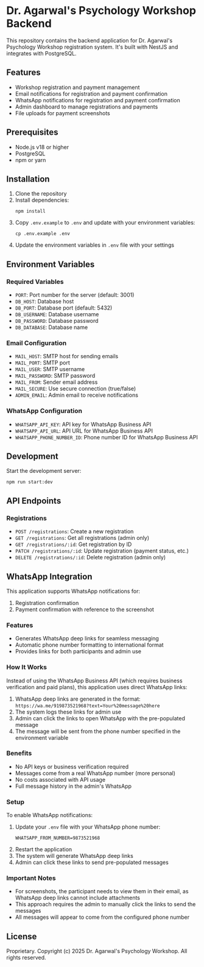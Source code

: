 # Dr. Agarwal's Psychology Workshop Backend

This repository contains the backend application for Dr. Agarwal's Psychology Workshop registration system. It's built with NestJS and integrates with PostgreSQL.

## Features

- Workshop registration and payment management
- Email notifications for registration and payment confirmation
- WhatsApp notifications for registration and payment confirmation
- Admin dashboard to manage registrations and payments
- File uploads for payment screenshots

## Prerequisites

- Node.js v18 or higher
- PostgreSQL
- npm or yarn

## Installation

1. Clone the repository
2. Install dependencies:
   ```
   npm install
   ```
3. Copy `.env.example` to `.env` and update with your environment variables:
   ```
   cp .env.example .env
   ```
4. Update the environment variables in `.env` file with your settings

## Environment Variables

### Required Variables
- `PORT`: Port number for the server (default: 3001)
- `DB_HOST`: Database host
- `DB_PORT`: Database port (default: 5432)
- `DB_USERNAME`: Database username
- `DB_PASSWORD`: Database password
- `DB_DATABASE`: Database name

### Email Configuration
- `MAIL_HOST`: SMTP host for sending emails
- `MAIL_PORT`: SMTP port
- `MAIL_USER`: SMTP username
- `MAIL_PASSWORD`: SMTP password
- `MAIL_FROM`: Sender email address
- `MAIL_SECURE`: Use secure connection (true/false)
- `ADMIN_EMAIL`: Admin email to receive notifications

### WhatsApp Configuration
- `WHATSAPP_API_KEY`: API key for WhatsApp Business API
- `WHATSAPP_API_URL`: API URL for WhatsApp Business API
- `WHATSAPP_PHONE_NUMBER_ID`: Phone number ID for WhatsApp Business API

## Development

Start the development server:
```
npm run start:dev
```

## API Endpoints

### Registrations
- `POST /registrations`: Create a new registration
- `GET /registrations`: Get all registrations (admin only)
- `GET /registrations/:id`: Get registration by ID
- `PATCH /registrations/:id`: Update registration (payment status, etc.)
- `DELETE /registrations/:id`: Delete registration (admin only)

## WhatsApp Integration

This application supports WhatsApp notifications for:

1. Registration confirmation
2. Payment confirmation with reference to the screenshot

### Features
- Generates WhatsApp deep links for seamless messaging
- Automatic phone number formatting to international format
- Provides links for both participants and admin use

### How It Works
Instead of using the WhatsApp Business API (which requires business verification and paid plans), this application uses direct WhatsApp links:

1. WhatsApp deep links are generated in the format: `https://wa.me/919873521968?text=Your%20message%20here`
2. The system logs these links for admin use
3. Admin can click the links to open WhatsApp with the pre-populated message
4. The message will be sent from the phone number specified in the environment variable

### Benefits
- No API keys or business verification required
- Messages come from a real WhatsApp number (more personal)
- No costs associated with API usage
- Full message history in the admin's WhatsApp

### Setup
To enable WhatsApp notifications:

1. Update your `.env` file with your WhatsApp phone number:
   ```
   WHATSAPP_FROM_NUMBER=9873521968
   ```
2. Restart the application
3. The system will generate WhatsApp deep links
4. Admin can click these links to send pre-populated messages

### Important Notes
- For screenshots, the participant needs to view them in their email, as WhatsApp deep links cannot include attachments
- This approach requires the admin to manually click the links to send the messages
- All messages will appear to come from the configured phone number

## License

Proprietary. Copyright (c) 2025 Dr. Agarwal's Psychology Workshop. All rights reserved. 